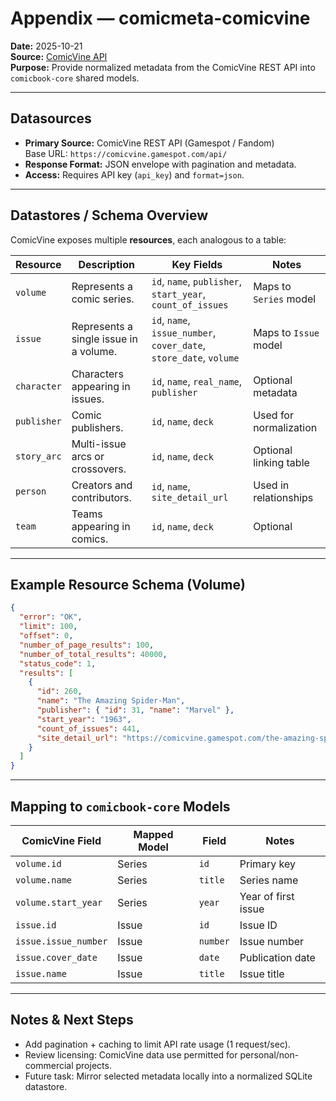 # Appendix — comicmeta-comicvine

**Date:** 2025-10-21  
**Source:** [ComicVine API](https://comicvine.gamespot.com/api/)  
**Purpose:** Provide normalized metadata from the ComicVine REST API into `comicbook-core` shared models.

---

## Datasources

- **Primary Source:** ComicVine REST API (Gamespot / Fandom)  
  Base URL: `https://comicvine.gamespot.com/api/`
- **Response Format:** JSON envelope with pagination and metadata.
- **Access:** Requires API key (`api_key`) and `format=json`.

---

## Datastores / Schema Overview

ComicVine exposes multiple **resources**, each analogous to a table:

| Resource | Description | Key Fields | Notes |
|-----------|--------------|-------------|-------|
| `volume` | Represents a comic series. | `id`, `name`, `publisher`, `start_year`, `count_of_issues` | Maps to `Series` model |
| `issue` | Represents a single issue in a volume. | `id`, `name`, `issue_number`, `cover_date`, `store_date`, `volume` | Maps to `Issue` model |
| `character` | Characters appearing in issues. | `id`, `name`, `real_name`, `publisher` | Optional metadata |
| `publisher` | Comic publishers. | `id`, `name`, `deck` | Used for normalization |
| `story_arc` | Multi-issue arcs or crossovers. | `id`, `name`, `deck` | Optional linking table |
| `person` | Creators and contributors. | `id`, `name`, `site_detail_url` | Used in relationships |
| `team` | Teams appearing in comics. | `id`, `name`, `deck` | Optional |

---

## Example Resource Schema (Volume)

```json
{
  "error": "OK",
  "limit": 100,
  "offset": 0,
  "number_of_page_results": 100,
  "number_of_total_results": 40000,
  "status_code": 1,
  "results": [
    {
      "id": 260,
      "name": "The Amazing Spider-Man",
      "publisher": { "id": 31, "name": "Marvel" },
      "start_year": "1963",
      "count_of_issues": 441,
      "site_detail_url": "https://comicvine.gamespot.com/the-amazing-spider-man/4050-260/"
    }
  ]
}
```

---

## Mapping to `comicbook-core` Models

| ComicVine Field | Mapped Model | Field | Notes |
|-----------------|--------------|--------|-------|
| `volume.id` | Series | `id` | Primary key |
| `volume.name` | Series | `title` | Series name |
| `volume.start_year` | Series | `year` | Year of first issue |
| `issue.id` | Issue | `id` | Issue ID |
| `issue.issue_number` | Issue | `number` | Issue number |
| `issue.cover_date` | Issue | `date` | Publication date |
| `issue.name` | Issue | `title` | Issue title |

---

## Notes & Next Steps

- Add pagination + caching to limit API rate usage (1 request/sec).  
- Review licensing: ComicVine data use permitted for personal/non-commercial projects.  
- Future task: Mirror selected metadata locally into a normalized SQLite datastore.

